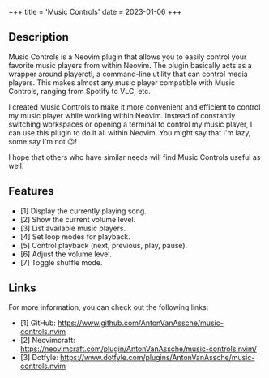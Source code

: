 +++
title = 'Music Controls'
date = 2023-01-06
+++

## Description

Music Controls is a Neovim plugin that allows you to easily control your
favorite music players from within Neovim. The plugin basically acts as a
wrapper around playerctl, a command-line utility that can control media
players. This makes almost any music player compatible with Music Controls,
ranging from Spotify to VLC, etc.

I created Music Controls to make it more convenient and efficient to control my
music player while working within Neovim. Instead of constantly switching
workspaces or opening a terminal to control my music player, I can use this
plugin to do it all within Neovim. You might say that I'm lazy, some say I'm not 😉!

I hope that others who have similar needs will find Music Controls useful as well.

## Features

- [1] Display the currently playing song.
- [2] Show the current volume level.
- [3] List available music players.
- [4] Set loop modes for playback.
- [5] Control playback (next, previous, play, pause).
- [6] Adjust the volume level.
- [7] Toggle shuffle mode.

## Links

For more information, you can check out the following links:

- [1] GitHub: <https://www.github.com/AntonVanAssche/music-controls.nvim>
- [2] Neovimcraft: <https://neovimcraft.com/plugin/AntonVanAssche/music-controls.nvim/>
- [3] Dotfyle: <https://www.dotfyle.com/plugins/AntonVanAssche/music-controls.nvim>
